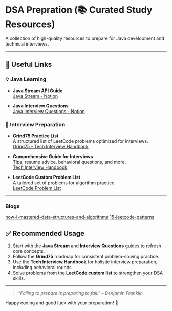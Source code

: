 # DSA Prepration (📚 Curated Study Resources)

A collection of high-quality resources to prepare for Java development and technical interviews.

---

## 🔗 Useful Links

### 💡 Java Learning
- **Java Stream API Guide**  
  [Java Stream - Notion](https://www.notion.so/Java-Stream-1e121814cc30803595fbc62dd0d763d5?source=copy_link)

- **Java Interview Questions**  
  [Java Interview Questions - Notion](https://www.notion.so/Java-Interview-Questions-1da21814cc30808c8b04cbe5cd71a306?source=copy_link)

### 🧠 Interview Preparation
- **Grind75 Practice List**  
  A structured list of LeetCode problems optimized for interviews.  
  [Grind75 - Tech Interview Handbook](https://www.techinterviewhandbook.org/grind75/)

- **Comprehensive Guide for Interviews**  
  Tips, resume advice, behavioral questions, and more.  
  [Tech Interview Handbook](https://www.techinterviewhandbook.org/)

- **LeetCode Custom Problem List**  
  A tailored set of problems for algorithm practice.  
  [LeetCode Problem List](https://leetcode.com/problem-list/oizxjoit/)

---
 ### Blogs

  [how-i-mastered-data-structures-and-algorithms](https://blog.algomaster.io/p/how-i-mastered-data-structures-and-algorithms)
  [15-leetcode-patterns](https://blog.algomaster.io/p/15-leetcode-patterns)
  
## ✅ Recommended Usage

1. Start with the **Java Stream** and **Interview Questions** guides to refresh core concepts.
2. Follow the **Grind75** roadmap for consistent problem-solving practice.
3. Use the **Tech Interview Handbook** for holistic interview preparation, including behavioral rounds.
4. Solve problems from the **LeetCode custom list** to strengthen your DSA skills.

---

> _“Failing to prepare is preparing to fail.” – Benjamin Franklin_

Happy coding and good luck with your preparation! 💪



